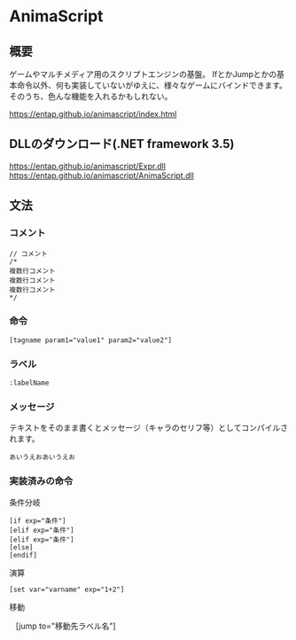 # AnimaScript
## 概要
ゲームやマルチメディア用のスクリプトエンジンの基盤。
IfとかJumpとかの基本命令以外、何も実装していないがゆえに、様々なゲームにバインドできます。
そのうち、色んな機能を入れるかもしれない。

https://entap.github.io/animascript/index.html

## DLLのダウンロード(.NET framework 3.5)
https://entap.github.io/animascript/Expr.dll
https://entap.github.io/animascript/AnimaScript.dll

## 文法
### コメント

    // コメント
    /*
    複数行コメント
    複数行コメント
    複数行コメント
    */

### 命令

    [tagname param1="value1" param2="value2"]

### ラベル

    :labelName

### メッセージ

テキストをそのまま書くとメッセージ（キャラのセリフ等）としてコンパイルされます。

    あいうえおあいうえお

### 実装済みの命令

条件分岐

    [if exp="条件"]
    [elif exp="条件"]
    [elif exp="条件"]
    [else]
    [endif]

演算

    [set var="varname" exp="1+2"]

移動

    [jump to="移動先ラベル名"]


